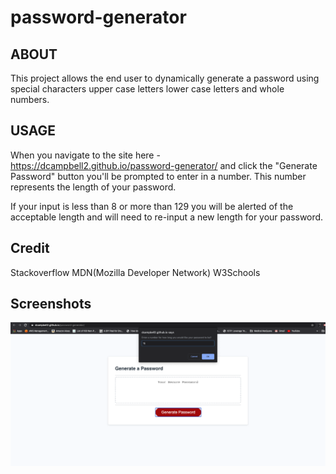 # password-generator

## ABOUT

This project allows the end user to dynamically generate a password using special characters upper case letters lower case letters and whole numbers.

## USAGE

When you navigate to the site here - https://dcampbell2.github.io/password-generator/ and click the "Generate Password" button you'll be prompted to enter in a number. This number represents the length of your password.

If your input is less than 8 or more than 129 you will be alerted of the acceptable length and will need to re-input a new length for your password.

## Credit
Stackoverflow
MDN(Mozilla Developer Network)
W3Schools

## Screenshots
![password generator demo](Images/GeneratePassword.png)
